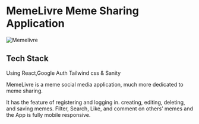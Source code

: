 # MemeLivre Meme Sharing Application
![Memelivre](https://github.com/coderaky/coderaky.com/blob/master/images/work/meme.jpg?raw=true)


## Tech Stack
Using React,Google Auth Tailwind css & Sanity

MemeLivre is a meme social media application, much more dedicated to meme sharing.

It has the feature of registering and logging in. creating, editing, deleting, and saving memes. Filter, Search, Like, and comment on others’ memes and the App is fully mobile responsive.
